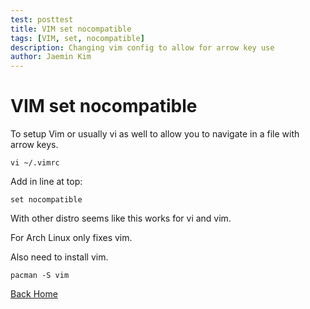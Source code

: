 ```yaml
---
test: posttest
title: VIM set nocompatible
tags: [VIM, set, nocompatible]
description: Changing vim config to allow for arrow key use
author: Jaemin Kim
--- 
```


# VIM set nocompatible

To setup Vim or usually vi as well to allow you to navigate in a file with arrow keys.

	vi ~/.vimrc

Add in line at top:

	set nocompatible

With other distro seems like this works for vi and vim.

For Arch Linux only fixes vim.

Also need to install vim.

	pacman -S vim

[Back Home](https://jaemnkm.github.io/jekyll-now/)